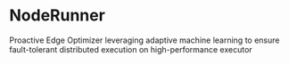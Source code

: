 # NodeRunner
Proactive Edge Optimizer leveraging adaptive machine learning to ensure fault-tolerant distributed execution on high-performance executor
